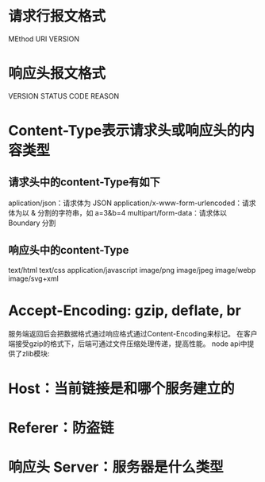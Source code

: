 # 请求行报文格式
MEthod URI VERSION

# 响应头报文格式
VERSION STATUS CODE REASON


# Content-Type表示请求头或响应头的内容类型

## 请求头中的content-Type有如下
aplication/json：请求体为 JSON
application/x-www-form-urlencoded：请求体为以 & 分割的字符串，如 a=3&b=4
multipart/form-data：请求体以 Boundary 分割

## 响应头中的content-Type
text/html
text/css
application/javascript
image/png
image/jpeg
image/webp
image/svg+xml

# Accept-Encoding: gzip, deflate, br
服务端返回后会把数据格式通过响应格式通过Content-Encoding来标记。 在客户端接受gzip的格式下，后端可通过文件压缩处理传递，提高性能。 node api中提供了zlib模块:


# Host：当前链接是和哪个服务建立的

# Referer：防盗链

# 响应头 Server：服务器是什么类型